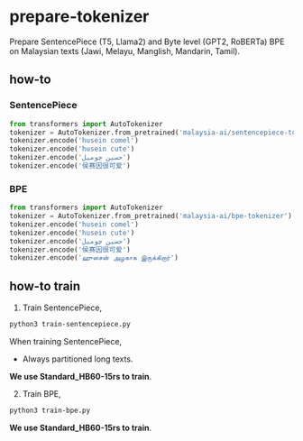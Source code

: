 # prepare-tokenizer

Prepare SentencePiece (T5, Llama2) and Byte level (GPT2, RoBERTa) BPE on Malaysian texts (Jawi, Melayu, Manglish, Mandarin, Tamil).

## how-to

### SentencePiece

```python
from transformers import AutoTokenizer
tokenizer = AutoTokenizer.from_pretrained('malaysia-ai/sentencepiece-tokenizer')
tokenizer.encode('husein comel')
tokenizer.encode('husein cute')
tokenizer.encode('حسين چوميل')
tokenizer.encode('侯赛因很可爱')
```

### BPE

```python
from transformers import AutoTokenizer
tokenizer = AutoTokenizer.from_pretrained('malaysia-ai/bpe-tokenizer')
tokenizer.encode('husein comel')
tokenizer.encode('husein cute')
tokenizer.encode('حسين چوميل')
tokenizer.encode('侯赛因很可爱')
tokenizer.encode('ஹுசைன் அழகாக இருக்கிறார்')
```

## how-to train

1. Train SentencePiece,

```bash
python3 train-sentencepiece.py
```

When training SentencePiece,

- Always partitioned long texts.

**We use Standard_HB60-15rs to train**.

2. Train BPE,

```bash
python3 train-bpe.py
```

**We use Standard_HB60-15rs to train**.